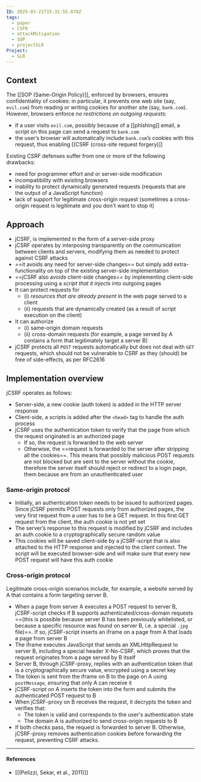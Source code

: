 ```yaml
---
ID: 2025-03-21T15:31:55.878Z
tags:
  - paper
  - CSFR
  - attackMitigation
  - SOP
  - projectSLR
Project:
  - SLR
---
```

## Context

The [[SOP (Same-Origin Policy)]], enforced by browsers, ensures confidentiality of cookies: in particular, it prevents one web site (say, `evil.com`) from reading or writing cookies for another site (say, `bank.com`). However, browsers enforce *no restrictions on outgoing requests*:
- if a user visits `evil.com`, possibly because of a [[phishing]] email, a script on this page can send a request to `bank.com`
- the user’s browser will automatically include `bank.com`’s cookies with this request, thus enabling [[CSRF (cross-site request forgery)]]

Existing CSRF defenses suffer from one or more of the following drawbacks:
- need for programmer effort and or server-side modification
- incompatibility with existing browsers
- inability to protect dynamically generated requests (requests that are the output of a JavaScript function)
- lack of support for legitimate cross-origin request (sometimes a cross-origin request is legitimate and you don't want to stop it)
## Approach

- jCSRF, is implemented in the form of a server-side proxy
- jCSRF operates by interposing transparently on the communication between clients and servers, modifying them as needed to protect against CSRF attacks
- ==it avoids any need for server-side changes== but simply add extra-functionality on top of the existing server-side implementation
- ==jCSRF also avoids client-side changes== by implementing client-side processing using a *script that it injects* into outgoing pages
- It can protect requests for
	- (i) *resources that are already present* in the web page served to a client
	- (ii) requests that are dynamically created (as a result of script execution on the client)
- It can authorize
	- (i) same-origin domain requests
	- (ii) cross-domain requests (for example, a page served by A contains a form that legitimately target a server B)
- jCSRF protects all `POST` requests automatically but does not deal with `GET` requests, which should not be vulnerable to CSRF as they (should) be free of side-effects, as per RFC2616

## Implementation overview

jCSRF operates as follows:
- Server-side, a new cookie (auth token) is added in the HTTP server response
- Client-side, a scripts is added  after the `<head>` tag to handle the auth process
- jCSRF uses the authentication token to verify that the page from which the request originated is an authorized page
	- If so, the request is forwarded to the web server
	- Otherwise, the ==request is forwarded to the server after stripping all the cookies==. This means that possibly malicious POST requests are not blocked but are sent to the server without the cookie, therefore the server itself should reject or redirect to a login page, them because are from an unauthenticated user 

### Same-origin protocol

- Initially, an authentication token needs to be issued to authorized pages. Since jCSRF permits POST requests only from authorized pages, the very first request from a user has to be a GET request. In this first GET request from the client, the auth cookie is not yet set
- The server’s response to this request is modified by jCSRF and includes an auth cookie to a cryptographically secure random value
- This cookies will be saved client-side by a jCSRF-script that is also attached to the HTTP response and injected to the client context. The script will be executed browser-side and will make sure that every new POST request will have this auth cookie

### Cross-origin protocol

Legitimate cross-origin scenarios include, for example, a website served by A that contains a form targeting server B.
- When a page from server A executes a POST request to server B, jCSRF-script checks if B supports authenticated/cross-domain requests ==(this is possible because server B has been previously whitelisted, or because a specific resource was found on server B, i.e. a special `.jpg` file)==. If so, jCSRF-script inserts an iframe on a page from A that loads a page from server B
- The iframe executes JavaScript that sends an XMLHttpRequest to server B, including a special header X-No-CSRF, which proves that the request originates from a page served by B itself
- Server B, through jCSRF-proxy, replies with an authentication token that is a cryptographically secure value, encrypted using a secret key
- The token is sent from the iframe on B to the page on A using `postMessage`, ensuring that only A can receive it
- jCSRF-script on A inserts the token into the form and submits the authenticated POST request to B
- When jCSRF-proxy on B receives the request, it decrypts the token and verifies that:
	- The token is valid and corresponds to the user's authentication state
	- The domain A is authorized to send cross-origin requests to B
- If both checks pass, the request is forwarded to server B. Otherwise, jCSRF-proxy removes authentication cookies before forwarding the request, preventing CSRF attacks.

---
#### References
- [[(Pelizzi, Sekar, et al., 2011)]]
